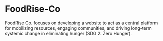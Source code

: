 # FoodRise-Co
FoodRise Co. focuses on developing a website to act as a central platform for mobilizing resources, engaging communities, and driving long-term systemic change in eliminating hunger (SDG 2: Zero Hunger).
